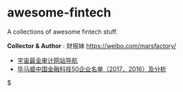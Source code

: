 # awesome-fintech
A collections of awesome fintech stuff.

**Collector & Author** : 财报妹 https://weibo.com/marsfactory/

- [宇宙最全审计网站导航](https://github.com/FinancialDataGirl/awesome-fintech/blob/master/_01.Audit_Arsenal/_%E5%AE%87%E5%AE%99%E6%9C%80%E5%85%A8%E5%AE%A1%E8%AE%A1%E7%BD%91%E7%AB%99%E5%AF%BC%E8%88%AA.md)
- [毕马威中国金融科技50企业名单（2017、2016）及分析](https://github.com/FinancialDataGirl/awesome-fintech/tree/master/_00.Fintech_Companies)



$

